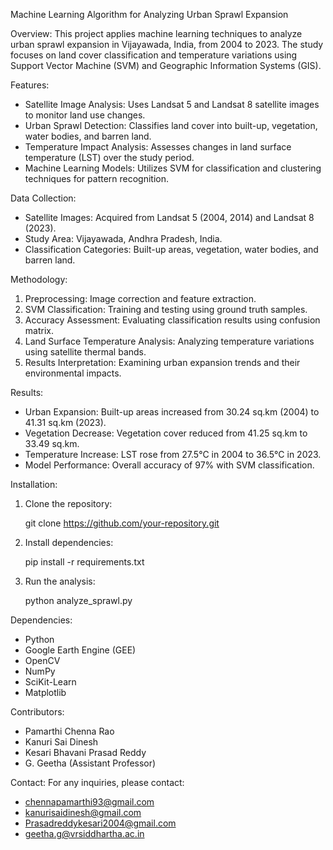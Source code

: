 Machine Learning Algorithm for Analyzing Urban Sprawl Expansion

 Overview:
This project applies machine learning techniques to analyze urban sprawl expansion in Vijayawada, India, from 2004 to 2023. The study focuses on land cover classification and temperature variations using Support Vector Machine (SVM) and Geographic Information Systems (GIS).

 Features:
- Satellite Image Analysis: Uses Landsat 5 and Landsat 8 satellite images to monitor land use changes.
- Urban Sprawl Detection: Classifies land cover into built-up, vegetation, water bodies, and barren land.
- Temperature Impact Analysis: Assesses changes in land surface temperature (LST) over the study period.
- Machine Learning Models: Utilizes SVM for classification and clustering techniques for pattern recognition.

 Data Collection:
- Satellite Images: Acquired from Landsat 5 (2004, 2014) and Landsat 8 (2023).
- Study Area: Vijayawada, Andhra Pradesh, India.
- Classification Categories: Built-up areas, vegetation, water bodies, and barren land.

 Methodology:
1. Preprocessing: Image correction and feature extraction.
2. SVM Classification: Training and testing using ground truth samples.
3. Accuracy Assessment: Evaluating classification results using confusion matrix.
4. Land Surface Temperature Analysis: Analyzing temperature variations using satellite thermal bands.
5. Results Interpretation: Examining urban expansion trends and their environmental impacts.

 Results:
- Urban Expansion: Built-up areas increased from 30.24 sq.km (2004) to 41.31 sq.km (2023).
- Vegetation Decrease: Vegetation cover reduced from 41.25 sq.km to 33.49 sq.km.
- Temperature Increase: LST rose from 27.5°C in 2004 to 36.5°C in 2023.
- Model Performance: Overall accuracy of 97% with SVM classification.

 Installation:
1. Clone the repository:
   
   git clone https://github.com/your-repository.git
   
2. Install dependencies:
   
   pip install -r requirements.txt
   
3. Run the analysis:
   
   python analyze_sprawl.py
   

 Dependencies:
- Python
- Google Earth Engine (GEE)
- OpenCV
- NumPy
- SciKit-Learn
- Matplotlib

 Contributors:
- Pamarthi Chenna Rao
- Kanuri Sai Dinesh
- Kesari Bhavani Prasad Reddy
- G. Geetha (Assistant Professor)

 Contact:
For any inquiries, please contact:
- chennapamarthi93@gmail.com
- kanurisaidinesh@gmail.com
- Prasadreddykesari2004@gmail.com
- geetha.g@vrsiddhartha.ac.in

